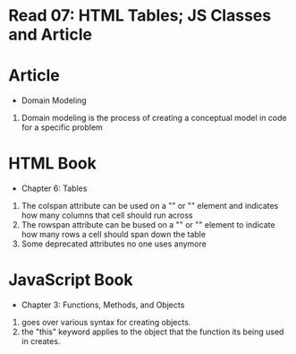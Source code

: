 # Read 07: HTML Tables; JS Classes and Article


# Article

* Domain Modeling

1. Domain modeling is the process of creating a conceptual model in code for a specific problem


# HTML Book

* Chapter 6: Tables

1. The colspan attribute can be used on a "<th>" or "<td>" element and indicates how many columns
   that cell should run across
2. The rowspan attribute can be bused on a "<th>" or "<td>" element to indicate how many rows a cell
   should span down the table
3. Some deprecated attributes no one uses anymore


# JavaScript Book

* Chapter 3: Functions, Methods, and Objects

1. goes over various syntax for creating objects. 
2. the "this" keyword applies to the object that the function its being used in creates. 